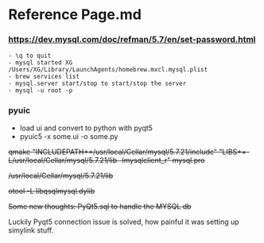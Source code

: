 # Reference Page.md

### https://dev.mysql.com/doc/refman/5.7/en/set-password.html
~~~ 
- \q to quit
- mysql started XG   /Users/XG/Library/LaunchAgents/homebrew.mxcl.mysql.plist
- brew services list
- mysql.server start/stop to start/stop the server
- mysql -u root -p
~~~





### pyuic
- load ui and convert to python with pyqt5
- pyuic5 -x some.ui -o some.py

<del> 
qmake "INCLUDEPATH+=/usr/local/Cellar/mysql/5.7.21/include" "LIBS+=-L/usr/local/Cellar/mysql/5.7.21/lib -lmysqlclient_r" mysql.pro

/usr/local/Cellar/mysql/5.7.21/lib

otool -L libqsqlmysql.dylib



</del>



<del> Some new thoughts: PyQt5.sql to handle the MYSQL db </del> 

Luckily Pyqt5 connection issue is solved, how painful it was setting up simylink stuff.